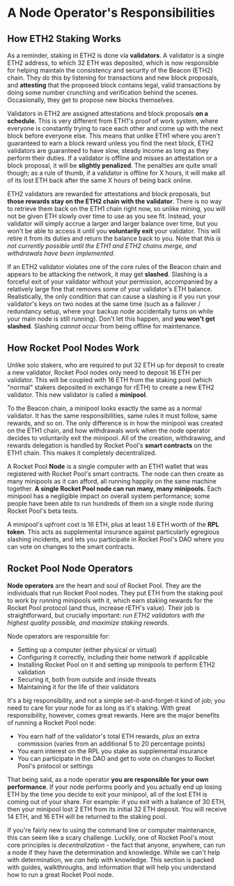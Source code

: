 # A Node Operator's Responsibilities

## How ETH2 Staking Works

As a reminder, staking in ETH2 is done via **validators**.
A validator is a single ETH2 address, to which 32 ETH was deposited, which is now responsible for helping maintain the consistency and security of the Beacon (ETH2) chain.
They do this by listening for transactions and new block proposals, and **attesting** that the proposed block contains legal, valid transactions by doing some number crunching and verification behind the scenes.
Occasionally, they get to propose new blocks themselves. 

Validators in ETH2 are assigned attestations and block proposals **on a schedule**.
This is very different from ETH1's proof of work system, where everyone is constantly trying to race each other and come up with the next block before everyone else.
This means that unlike ETH1 where you aren't guaranteed to earn a block reward unless you find the next block, ETH2 validators are guaranteed to have slow, steady income as long as they perform their duties.
If a validator is offline and misses an attestation or a block proposal, it will be **slightly penalized**.
The penalties are quite small though; as a rule of thumb, if a validator is offline for X hours, it will make all of its lost ETH back after the same X hours of being back online.

ETH2 validators are rewarded for attestations and block proposals, but **those rewards stay on the ETH2 chain with the validator**.
There is no way to retrieve them back on the ETH1 chain right now, so unlike mining, you will not be given ETH slowly over time to use as you see fit.
Instead, your validator will simply accrue a larger and larger balance over time, but you won't be able to access it until you **voluntarily exit** your validator.
This will retire it from its duties and return the balance back to you.
Note that *this is not currently possible until the ETH1 and ETH2 chains merge, and withdrawals have been implemented*.

If an ETH2 validator violates one of the core rules of the Beacon chain and appears to be attacking the network, it may get **slashed**.
Slashing is a forceful exit of your validator without your permission, accompanied by a relatively large fine that removes some of your validator's ETH balance.
Realistically, the only condition that can cause a slashing is if you run your validator's keys on two nodes at the same time (such as a failover / redundancy setup, where your backup node accidentally turns on while your main node is still running).
Don't let this happen, and **you won't get slashed**.
Slashing *cannot occur* from being offline for maintenance.


## How Rocket Pool Nodes Work

Unlike solo stakers, who are required to put 32 ETH up for deposit to create a new validator, Rocket Pool nodes only need to deposit 16 ETH per validator.
This will be coupled with 16 ETH from the staking pool (which "normal" stakers deposited in exchange for rETH) to create a new ETH2 validator.
This new validator is called a **minipool**.

To the Beacon chain, a minipool looks exactly the same as a normal validator.
It has the same responsibilities, same rules it must follow, same rewards, and so on.
The only difference is in how the minipool was created on the ETH1 chain, and how withdrawals work when the node operator decides to voluntarily exit the minipool.
All of the creation, withdrawing, and rewards delegation is handled by Rocket Pool's **smart contracts** on the ETH1 chain.
This makes it completely decentralized.

A Rocket Pool **Node** is a single computer with an ETH1 wallet that was registered with Rocket Pool's smart contracts.
The node can then create as many minipools as it can afford, all running happily on the same machine together.
**A single Rocket Pool node can run many, many minipools.**
Each minipool has a negligible impact on overall system performance; some people have been able to run hundreds of them on a single node during Rocket Pool's beta tests.

A minipool's upfront cost is 16 ETH, plus at least 1.6 ETH worth of the **RPL token**.
This acts as supplemental insurance against particularly egregious slashing incidents, and lets you participate in Rocket Pool's DAO where you can vote on changes to the smart contracts.


## Rocket Pool Node Operators

**Node operators** are the heart and soul of Rocket Pool.
They are the individuals that run Rocket Pool nodes.
They put ETH from the staking pool to work by running minipools with it, which earn staking rewards for the Rocket Pool protocol (and thus, increase rETH's value).
Their job is straightforward, but crucially important: *run ETH2 validators with the highest quality possible, and maximize staking rewards*.
 
Node operators are responsible for:

- Setting up a computer (either physical or virtual)
- Configuring it correctly, including their home network if applicable
- Installing Rocket Pool on it and setting up minipools to perform ETH2 validation
- Securing it, both from outside and inside threats
- Maintaining it for the life of their validators

It's a big responsibility, and not a simple set-it-and-forget-it kind of job; you need to care for your node for as long as it's staking.
With great responsibility, however, comes great rewards.
Here are the major benefits of running a Rocket Pool node:

- You earn half of the validator's total ETH rewards, *plus* an extra commission (varies from an additional 5 to 20 percentage points)
- You earn interest on the RPL you stake as supplemental insurance
- You can participate in the DAO and get to vote on changes to Rocket Pool's protocol or settings

That being said, as a node operator **you are responsible for your own performance**.
If your node performs poorly and you actually end up losing ETH by the time you decide to exit your minipool, all of the lost ETH is coming out of your share.
For example: if you exit with a balance of 30 ETH, then your minipool lost 2 ETH from its initial 32 ETH deposit.
You will receive 14 ETH, and 16 ETH will be returned to the staking pool.

If you're fairly new to using the command line or computer maintenance, this can seem like a scary challenge.
Luckily, one of Rocket Pool's most core principles is *decentralization* - the fact that anyone, anywhere, can run a node if they have the determination and knowledge.
While we can't help with determination, we *can* help with knowledge.
This section is packed with guides, walkthroughs, and information that will help you understand how to run a great Rocket Pool node. 
